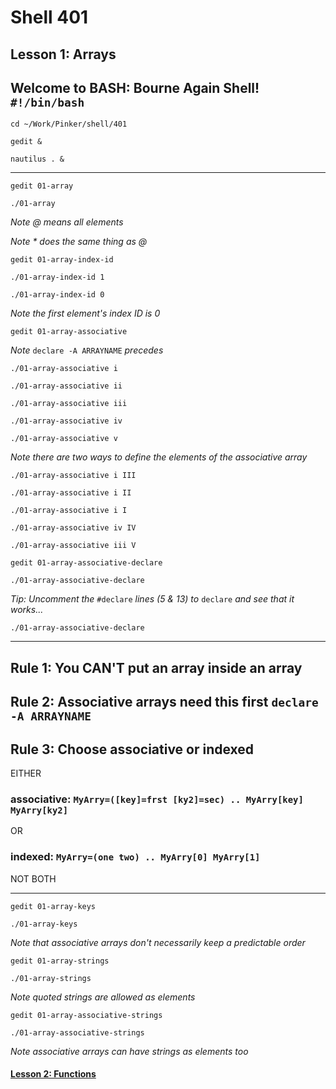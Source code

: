 # Shell 401
## Lesson 1: Arrays
## Welcome to BASH: Bourne Again Shell! `#!/bin/bash`

`cd ~/Work/Pinker/shell/401`

`gedit &`

`nautilus . &`
___

`gedit 01-array`

`./01-array`

*Note @ means all elements*

*Note * does the same thing as @*

`gedit 01-array-index-id`

`./01-array-index-id 1`

`./01-array-index-id 0`

*Note the first element's index ID is 0*

`gedit 01-array-associative`

*Note* `declare -A ARRAYNAME` *precedes*

`./01-array-associative i`

`./01-array-associative ii`

`./01-array-associative iii`

`./01-array-associative iv`

`./01-array-associative v`

*Note there are two ways to define the elements of the associative array*

`./01-array-associative i III`

`./01-array-associative i II`

`./01-array-associative i I`

`./01-array-associative iv IV`

`./01-array-associative iii V`

`gedit 01-array-associative-declare`

`./01-array-associative-declare`

*Tip: Uncomment the* `#declare` *lines (5 & 13) to* `declare` *and see that it works...*

`./01-array-associative-declare`

___

## Rule 1: You CAN'T put an array inside an array
## Rule 2: Associative arrays need this first `declare -A ARRAYNAME`
## Rule 3: Choose associative or indexed
EITHER
### associative: `MyArry=([key]=frst [ky2]=sec) .. MyArry[key] MyArry[ky2]`
OR
### indexed: `MyArry=(one two) .. MyArry[0] MyArry[1]`

NOT BOTH
___

`gedit 01-array-keys`

`./01-array-keys`

*Note that associative arrays don't necessarily keep a predictable order*

`gedit 01-array-strings`

`./01-array-strings`

*Note quoted strings are allowed as elements*

`gedit 01-array-associative-strings`

`./01-array-associative-strings`

*Note associative arrays can have strings as elements too*

#### [Lesson 2: Functions](https://github.com/inkVerb/pinker/blob/master/401-shell/Lesson-02.md)
